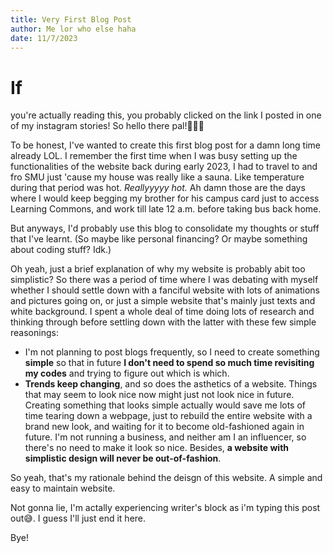```yaml
---
title: Very First Blog Post
author: Me lor who else haha
date: 11/7/2023
---
```


<h1>If</h1> you're actually reading this, you probably clicked on the link I posted in one of my instagram stories! So hello there pal!👋👋👋

To be honest, I've wanted to create this first blog post for a damn long time already LOL. I remember the first time when I was busy setting up the functionalities of the website back during early 2023, I had to travel to and fro SMU just 'cause my house was really like a sauna. Like temperature during that period was hot. _Reallyyyyy hot._ Ah damn those are the days where I would keep begging my brother for his campus card just to access Learning Commons, and work till late 12 a.m. before taking bus back home.

But anyways, I'd probably use this blog to consolidate my thoughts or stuff that I've learnt. (So maybe like personal financing? Or maybe something about coding stuff? Idk.)

Oh yeah, just a brief explanation of why my website is probably abit too simplistic? So there was a period of time where I was debating with myself whether I should settle down with a fanciful website with lots of animations and pictures going on, or just a simple website that's mainly just texts and white background. I spent a whole deal of time doing lots of research and thinking through before settling down with the latter with these few simple reasonings:

- I'm not planning to post blogs frequently, so I need to create something **simple** so that in future **I don't need to spend so much time revisiting my codes** and trying to figure out which is which.
- **Trends keep changing**, and so does the asthetics of a website. Things that may seem to look nice now might just not look nice in future. Creating something that looks simple actually would save me lots of time tearing down a webpage, just to rebuild the entire website with a brand new look, and waiting for it to become old-fashioned again in future. I'm not running a business, and neither am I an influencer, so there's no need to make it look so nice. Besides, **a website with simplistic design will never be out-of-fashion**.

So yeah, that's my rationale behind the deisgn of this website. A simple and easy to maintain website.

Not gonna lie, I'm actally experiencing writer's block as i'm typing this post out😅. I guess I'll just end it here.

Bye!